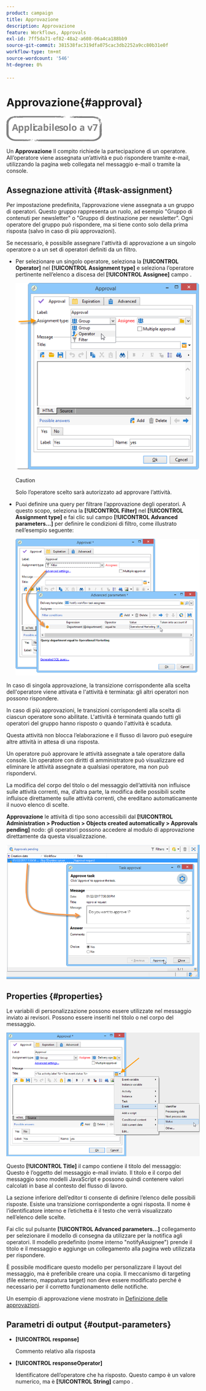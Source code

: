 ```yaml
---
product: campaign
title: Approvazione
description: Approvazione
feature: Workflows, Approvals
exl-id: 7ff5da71-ef82-48a2-a608-06a4ca188bb9
source-git-commit: 381538fac319dfa075cac3db2252a9cc80b31e0f
workflow-type: tm+mt
source-wordcount: '546'
ht-degree: 0%

---
```


# Approvazione{#approval}

![](../../assets/v7-only.svg)

Un **Approvazione** Il compito richiede la partecipazione di un operatore. All’operatore viene assegnata un’attività e può rispondere tramite e-mail, utilizzando la pagina web collegata nel messaggio e-mail o tramite la console.

## Assegnazione attività {#task-assignment}

Per impostazione predefinita, l’approvazione viene assegnata a un gruppo di operatori. Questo gruppo rappresenta un ruolo, ad esempio &quot;Gruppo di contenuti per newsletter&quot; o &quot;Gruppo di destinazione per newsletter&quot;. Ogni operatore del gruppo può rispondere, ma si tiene conto solo della prima risposta (salvo in caso di più approvazioni).

Se necessario, è possibile assegnare l&#39;attività di approvazione a un singolo operatore o a un set di operatori definiti da un filtro.

* Per selezionare un singolo operatore, seleziona la **[!UICONTROL Operator]** nel **[!UICONTROL Assignment type]** e seleziona l’operatore pertinente nell’elenco a discesa del **[!UICONTROL Assignee]** campo .

   ![](assets/s_advuser_validation_box_assign.png)

   >[!CAUTION]
   >
   >Solo l’operatore scelto sarà autorizzato ad approvare l’attività.

* Puoi definire una query per filtrare l’approvazione degli operatori. A questo scopo, seleziona la **[!UICONTROL Filter]** nel **[!UICONTROL Assignment type]** e fai clic sul campo **[!UICONTROL Advanced parameters...]** per definire le condizioni di filtro, come illustrato nell’esempio seguente:

   ![](assets/s_advuser_validation_box_filter.png)

In caso di singola approvazione, la transizione corrispondente alla scelta dell&#39;operatore viene attivata e l&#39;attività è terminata: gli altri operatori non possono rispondere.

In caso di più approvazioni, le transizioni corrispondenti alla scelta di ciascun operatore sono abilitate. L&#39;attività è terminata quando tutti gli operatori del gruppo hanno risposto o quando l&#39;attività è scaduta.

Questa attività non blocca l’elaborazione e il flusso di lavoro può eseguire altre attività in attesa di una risposta.

Un operatore può approvare le attività assegnate a tale operatore dalla console. Un operatore con diritti di amministratore può visualizzare ed eliminare le attività assegnate a qualsiasi operatore, ma non può rispondervi.

La modifica del corpo del titolo o del messaggio dell’attività non influisce sulle attività correnti, ma, d’altra parte, la modifica delle possibili scelte influisce direttamente sulle attività correnti, che ereditano automaticamente il nuovo elenco di scelte.

**Approvazione** le attività di tipo sono accessibili dal **[!UICONTROL Administration > Production > Objects created automatically > Approvals pending]** nodo: gli operatori possono accedere al modulo di approvazione direttamente da questa visualizzazione.

![](assets/s_advuser_validation_from_console.png)

## Properties {#properties}

Le variabili di personalizzazione possono essere utilizzate nel messaggio inviato ai revisori. Possono essere inseriti nel titolo o nel corpo del messaggio.

![](assets/edit_validation.png)

Questo **[!UICONTROL Title]** il campo contiene il titolo del messaggio: Questo è l’oggetto del messaggio e-mail inviato. Il titolo e il corpo del messaggio sono modelli JavaScript e possono quindi contenere valori calcolati in base al contesto del flusso di lavoro.

La sezione inferiore dell’editor ti consente di definire l’elenco delle possibili risposte. Esiste una transizione corrispondente a ogni risposta. Il nome è l’identificatore interno e l’etichetta è il testo che verrà visualizzato nell’elenco delle scelte.

Fai clic sul pulsante **[!UICONTROL Advanced parameters...]** collegamento per selezionare il modello di consegna da utilizzare per la notifica agli operatori. Il modello predefinito (nome interno &quot;notifyAssignee&quot;) prende il titolo e il messaggio e aggiunge un collegamento alla pagina web utilizzata per rispondere.

È possibile modificare questo modello per personalizzare il layout del messaggio, ma è preferibile creare una copia. Il meccanismo di targeting (file esterno, mappatura target) non deve essere modificato perché è necessario per il corretto funzionamento delle notifiche.

Un esempio di approvazione viene mostrato in [Definizione delle approvazioni](defining-approvals.md).

## Parametri di output {#output-parameters}

* **[!UICONTROL response]**

   Commento relativo alla risposta

* **[!UICONTROL responseOperator]**

   Identificatore dell’operatore che ha risposto. Questo campo è un valore numerico, ma è **[!UICONTROL String]** campo .

